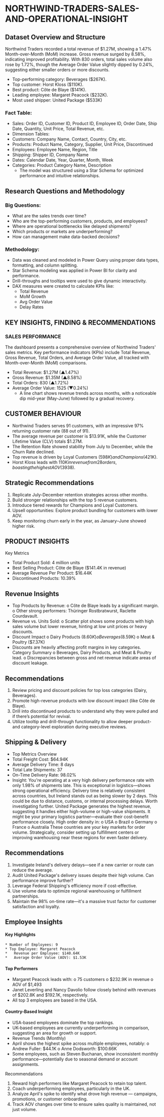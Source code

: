 # NORTHWIND-TRADERS-SALES-AND-OPERATIONAL-INSIGHT

##  Dataset Overview and Structure
Northwind Traders recorded a total revenue of $1.27M, showing a 1.47% Month-over-Month (MoM) increase. Gross revenue surged by 8.58%, indicating improved profitability. With 830 orders, total sales volume also rose by 1.72%, though the Average Order Value slightly dipped by 0.24%, suggesting either smaller orders or more discounts.
* Top-performing category: Beverages ($267K).
* Top customer: Horst Kloss ($110K).
* Best product: Côte de Blaye ($141K).
* Leading employee: Margaret Peacock ($232K).
* Most used shipper: United Package ($533K)
### Fact Table:
*	Sales: Order ID, Customer ID, Product ID, Employee ID, Order Date, Ship Date, Quantity, Unit Price, Total Revenue, etc.
*	Dimension Tables:
*	Customers: Company Name, Contact, Country, City, etc.
*	Products: Product Name, Category, Supplier, Unit Price, Discontinued
*	Employees: Employee Name, Region, Title
*	Shipping: Shipper ID, Company Name
*	Dates: Calendar Date, Year, Quarter, Month, Week
*	Categories: Product Category Name, Description
    * The model was structured using a Star Schema for optimized performance and intuitive relationships.
## Research Questions and Methodology
### Big Questions:
*	What are the sales trends over time?
*	Who are the top-performing customers, products, and employees?
*	Where are operational bottlenecks like delayed shipments?
*	Which products or markets are underperforming?
* How can management make data-backed decisions?
 ### Methodology:
*	Data was cleaned and modeled in Power Query using proper data types, formatting, and column splitting.
*	Star Schema modeling was applied in Power BI for clarity and performance.
*	Drill-throughs and tooltips were used to give dynamic interactivity.
*	DAX measures were created to calculate KPIs like:
       *	Total Revenue
       *	MoM Growth
       *	Avg Order Value
       *	Delay Rates

## KEY INSIGHTS, FINDING & RECOMMENDATIONS
 ### SALES PERFORMANCE
The dashboard presents a comprehensive overview of Northwind Traders' sales metrics. Key performance indicators (KPIs) include Total Revenue, Gross Revenue, Total Orders, and Average Order Value, all tracked with Month-over-Month (MoM) comparisons.
*	Total Revenue: $1.27M (▲1.47%)
*	Gross Revenue: $1.35M (▲8.58%)
*	Total Orders: 830 (▲1.72%)
*	Average Order Value: 1525 (▼0.24%)
    * A line chart shows revenue trends across months, with a noticeable dip mid-year (May-June) followed by a gradual recovery.

## CUSTOMER BEHAVIOUR
* Northwind Traders serves 91 customers, with an impressive 97% returning customer rate (88 out of 91).
* The average revenue per customer is $13.91K, while the Customer Lifetime Value (CLV) totals $1.27M.
* The Retention Rate showed stability from July to December, while the Churn Rate declined.
* Top revenue is driven by Loyal Customers ($598K) and Champions ($421K).
* Horst Kloss leads with $110K in revenue from 28 orders, boasting the highest AOV ($3938).

## Strategic Recommendations
1.	Replicate July-December retention strategies across other months.
2.	Build stronger relationships with the top 5 revenue customers.
3.	Introduce tiered rewards for Champions and Loyal Customers.
4.	Upsell opportunities: Explore product bundling for customers with lower AOV.
5.	Keep monitoring churn early in the year, as January–June showed higher risk.

## PRODUCT INSIGHTS
Key Metrics
*	Total Product Sold: 4 million units
*	Best Selling Product: Côte de Blaye ($141.4K in revenue)
*	Average Revenue Per Product: $16.44K
*	Discontinued Products: 10.39%
  
 ## Revenue Insights
*	Top Products by Revenue:
    o	Côte de Blaye leads by a significant margin.
    o	Other strong performers: Thüringer Rostbratwurst, Raclette Courdavault.
*	Revenue vs. Units Sold:
    o	Scatter plot shows some products with high sales volume but lower revenue, hinting at low unit prices or heavy discounts.
* Discount Impact
    o	Dairy Products ($8.60K)
    o	Beverages ($8.59K)
    o	Meat & Poultry ($7.37K)
*	Discounts are heavily affecting profit margins in key categories.
    Category Summary
    o	Beverages, Dairy Products, and Meat & Poultry lead.
    o	Discrepancies between gross and net revenue indicate areas of discount leakage.

## Recommendations
1.	Review pricing and discount policies for top loss categories (Dairy, Beverages).
2.	Promote high-revenue products with low discount impact (like Côte de Blaye).
3.	Drill into discontinued products to understand why they were pulled and if there’s potential for revival.
4.	Utilize tooltip and drill-through functionality to allow deeper product- and category-level exploration during executive reviews.

## Shipping & Delivery
*	Top Metrics Overview
*	Total Freight Cost: $64.94K
*	Average Delivery Time: 8 days
*	Total Late Shipments: 37
*	On-Time Delivery Rate: 98.02%
*	 Insight:
You're operating at a very high delivery performance rate with only 1.98% of shipments late. This is exceptional in logistics—shows strong operational efficiency.
Delivery time is relatively consistent across countries, but Ireland stands out as being slower by 2 days. This could be due to distance, customs, or internal processing delays. Worth investigating further.
United Package generates the highest revenue, suggesting it handles either high-volume or high-value shipments. It might be your primary logistics partner—evaluate their cost-benefit performance closely.
High order density in:
o	USA
o	Brazil
o	Germany
o	France
o	Australia
These countries are your key markets for order volume. Strategically, consider setting up fulfillment centers or improving warehousing near these regions for even faster delivery.

 ## Recommendations
1.	Investigate Ireland's delivery delays—see if a new carrier or route can reduce the average.
2.	Audit United Package's delivery issues despite their high volume. Can performance improve further?
3.	Leverage Federal Shipping's efficiency more if cost-effective.
4.	Use volume data to optimize regional warehousing or fulfillment partnerships.
5.	Maintain the 98% on-time rate—it's a massive trust factor for customer satisfaction and loyalty.

## Employee Insights
#### Key Highlights
    * Number of Employees: 9
    * Top Employee: Margaret Peacock
    *	Revenue per Employee: $140.64K
    *	Average Order Value (AOV): $1.53K

#### Top Performers
*	Margaret Peacock leads with:
o	75 customers
o	$232.9K in revenue
o	AOV of $1,493
*	Janet Leverling and Nancy Davolio follow closely behind with revenues of $202.8K and $192.1K, respectively.
*	All top 3 employees are based in the USA.
#### Country-Based Insight
*	USA-based employees dominate the top rankings.
*	UK-based employees are currently underperforming in comparison, suggesting an area for growth or support.
* Revenue Trends (Monthly)
*	April shows the highest spike across multiple employees, notably:
o	Andrew Fuller: $44.1K
o	Anne Dodsworth: $100.66K
*	Some employees, such as Steven Buchanan, show inconsistent monthly performance—potentially due to seasonal demand or account assignments.

 Recommendations
1.	Reward high performers like Margaret Peacock to retain top talent.
2.	Coach underperforming employees, particularly in the UK.
3.	Analyze April's spike to identify what drove high revenue — campaigns, promotions, or customer onboarding.
4.	Track AOV changes over time to ensure sales quality is maintained, not just volume.



